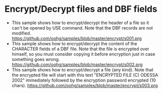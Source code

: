# Encrypt/Decrypt files and DBF fields

* This sample shows how to encrypt/decrypt the header of a file so it can't be opened by USE command. Note that the DBF records are not modified.
https://github.com/oohg/samples/blob/master/encrypt/s001.prg
* This sample shows how to encrypt/decrypt the content of the CHARACTER fields of a DBF file. Note that the file is encrypted over himself, so you must consider copying it before encryption just in case something goes wrong.
https://github.com/oohg/samples/blob/master/encrypt/s002.prg
* This sample shows how to encrypt/decrypt a file (any kind). Note that the encrypted file will start with this text "ENCRYPTED FILE (C) ODESSA 2002" immediately followed by the encryption password encrypted (10 chars).
https://github.com/oohg/samples/blob/master/encrypt/s003.prg
